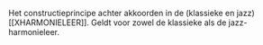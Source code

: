Het constructieprincipe achter akkoorden in de (klassieke en jazz) [[XHARMONIELEER]].
Geldt voor zowel de klassieke als de jazz-harmonieleer.
